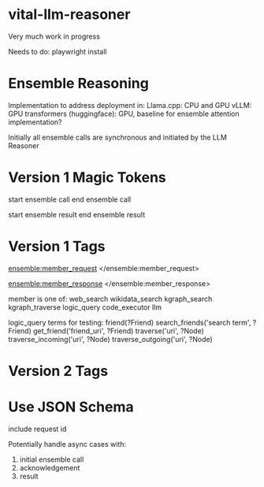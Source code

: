 # vital-llm-reasoner

Very much work in progress

Needs to do:
playwright install 

# Ensemble Reasoning

Implementation to address deployment in:
Llama.cpp: CPU and GPU
vLLM: GPU
transformers (huggingface): GPU, baseline for ensemble attention implementation?

Initially all ensemble calls are synchronous and initiated by the LLM Reasoner

# Version 1 Magic Tokens

start ensemble call
end ensemble call

start ensemble result
end ensemble result

# Version 1 Tags

<ensemble:member_request>
</ensemble:member_request>

<ensemble:member_response>
</ensemble:member_response>

member is one of:
web_search
wikidata_search
kgraph_search
kgraph_traverse
logic_query
code_executor
llm

logic_query terms for testing:
friend(?Friend)
search_friends('search term', ?Friend)
get_friend('friend_uri', ?Friend)
traverse('uri', ?Node)
traverse_incoming('uri', ?Node)
traverse_outgoing('uri', ?Node)

# Version 2 Tags
# Use JSON Schema
 include request id
 
Potentially handle async cases with:
1) initial ensemble call
2) acknowledgement
3) result 
